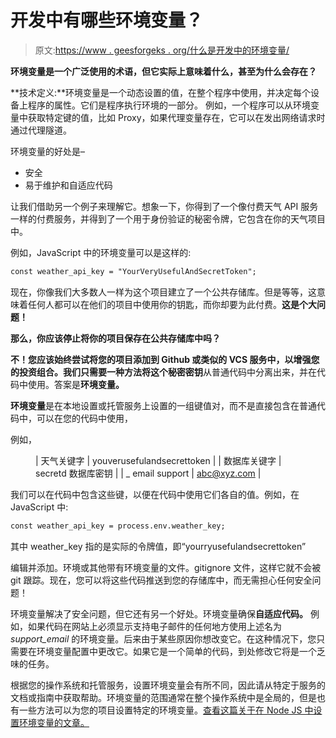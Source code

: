 # 开发中有哪些环境变量？

> 原文:[https://www . geesforgeks . org/什么是开发中的环境变量/](https://www.geeksforgeeks.org/what-are-environment-variables-in-development/)

**环境变量是一个广泛使用的术语，但它实际上意味着什么，甚至为什么会存在？**

**技术定义:**环境变量是一个动态设置的值，在整个程序中使用，并决定每个设备上程序的属性。它们是程序执行环境的一部分。
例如，一个程序可以从环境变量中获取特定键的值，比如 Proxy，如果代理变量存在，它可以在发出网络请求时通过代理隧道。

环境变量的好处是–

*   安全
*   易于维护和自适应代码

让我们借助另一个例子来理解它。想象一下，你得到了一个像付费天气 API 服务一样的付费服务，并得到了一个用于身份验证的秘密令牌，它包含在你的天气项目中。

例如，JavaScript 中的环境变量可以是这样的:

```html
const weather_api_key = "YourVeryUsefulAndSecretToken";
```

现在，你像我们大多数人一样为这个项目建立了一个公共存储库。但是等等，这意味着任何人都可以在他们的项目中使用你的钥匙，而你却要为此付费。**这是个大问题！**

**那么，你应该停止将你的项目保存在公共存储库中吗？**

**不！**您应该始终尝试将您的项目添加到 Github 或类似的 VCS 服务中，以增强您的投资组合。我们只需要一种方法将这个**秘密密钥**从普通代码中分离出来，并在代码中使用。答案是**环境变量。**

**环境变量**是在本地设置或托管服务上设置的一组键值对，而不是直接包含在普通代码中，可以在您的代码中使用，

例如，

<figure class="table">

| 天气关键字 | youverusefulandsecrettoken |
| 数据库关键字 | secretd 数据库密钥 |
| _ email support | abc@xyz.com |

</figure>

我们可以在代码中包含这些键，以便在代码中使用它们各自的值。例如，在 JavaScript 中:

```html
const weather_api_key = process.env.weather_key;
```

其中 weather_key 指的是实际的令牌值，即“yourryusefulandsecrettoken”

编辑并添加。环境或其他带有环境变量的文件。gitignore 文件，这样它就不会被 git 跟踪。现在，您可以将这些代码推送到您的存储库中，而无需担心任何安全问题！

环境变量解决了安全问题，但它还有另一个好处。环境变量确保**自适应代码。**
例如，如果代码在网站上必须显示支持电子邮件的任何地方使用上述名为 *support_email* 的环境变量。后来由于某些原因你想改变它。在这种情况下，您只需要在环境变量配置中更改它。如果它是一个简单的代码，到处修改它将是一个乏味的任务。

根据您的操作系统和托管服务，设置环境变量会有所不同，因此请从特定于服务的文档或指南中获取帮助。环境变量的范围通常在整个操作系统中是全局的，但是也有一些方法可以为您的项目设置特定的环境变量。[查看这篇关于在 Node JS 中设置环境变量的文章。](https://www.geeksforgeeks.org/setting-up-environment-variables-in-node-js-in-a-platform-independent-way/)